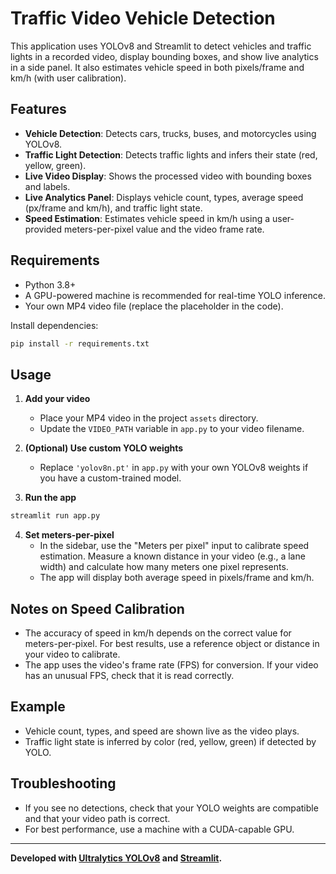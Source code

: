 # Traffic Video Vehicle Detection

This application uses YOLOv8 and Streamlit to detect vehicles and traffic lights in a recorded video, display bounding boxes, and show live analytics in a side panel. It also estimates vehicle speed in both pixels/frame and km/h (with user calibration).

## Features
- **Vehicle Detection**: Detects cars, trucks, buses, and motorcycles using YOLOv8.
- **Traffic Light Detection**: Detects traffic lights and infers their state (red, yellow, green).
- **Live Video Display**: Shows the processed video with bounding boxes and labels.
- **Live Analytics Panel**: Displays vehicle count, types, average speed (px/frame and km/h), and traffic light state.
- **Speed Estimation**: Estimates vehicle speed in km/h using a user-provided meters-per-pixel value and the video frame rate.

## Requirements
- Python 3.8+
- A GPU-powered machine is recommended for real-time YOLO inference.
- Your own MP4 video file (replace the placeholder in the code).

Install dependencies:
```bash
pip install -r requirements.txt
```

## Usage
1. **Add your video**
   - Place your MP4 video in the project `assets` directory.
   - Update the `VIDEO_PATH` variable in `app.py` to your video filename.

2. **(Optional) Use custom YOLO weights**
   - Replace `'yolov8n.pt'` in `app.py` with your own YOLOv8 weights if you have a custom-trained model.

3. **Run the app**
```bash
streamlit run app.py
```

4. **Set meters-per-pixel**
   - In the sidebar, use the "Meters per pixel" input to calibrate speed estimation. Measure a known distance in your video (e.g., a lane width) and calculate how many meters one pixel represents.
   - The app will display both average speed in pixels/frame and km/h.

## Notes on Speed Calibration
- The accuracy of speed in km/h depends on the correct value for meters-per-pixel. For best results, use a reference object or distance in your video to calibrate.
- The app uses the video's frame rate (FPS) for conversion. If your video has an unusual FPS, check that it is read correctly.

## Example
- Vehicle count, types, and speed are shown live as the video plays.
- Traffic light state is inferred by color (red, yellow, green) if detected by YOLO.

## Troubleshooting
- If you see no detections, check that your YOLO weights are compatible and that your video path is correct.
- For best performance, use a machine with a CUDA-capable GPU.

---

**Developed with [Ultralytics YOLOv8](https://docs.ultralytics.com/) and [Streamlit](https://streamlit.io/).** 